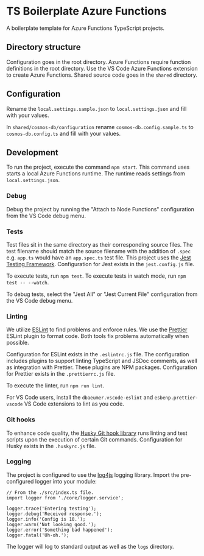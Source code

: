# TS Boilerplate Azure Functions

A boilerplate template for Azure Functions TypeScript projects.

## Directory structure

Configuration goes in the root directory.
Azure Functions require function definitions in the root directory. Use the
VS Code Azure Functions extension to create Azure Functions.
Shared source code goes in the `shared` directory.

## Configuration

Rename the `local.settings.sample.json` to `local.settings.json` and fill with
your values.

In `shared/cosmos-db/configuration` rename `cosmos-db.config.sample.ts` to
`cosmos-db.config.ts` and fill with your values.

## Development

To run the project, execute the command `npm start`. This command uses starts a
local Azure Functions runtime. The runtime reads settings from
`local.settings.json`.

### Debug

Debug the project by running the "Attach to Node Functions" configuration from
the VS Code debug menu.

### Tests

Test files sit in the same directory as their corresponding source files. The
test filename should match the source filename with the addition of `.spec` e.g.
`app.ts` would have an `app.spec.ts` test file. This project uses the
[Jest Testing Framework](https://jestjs.io/). Configuration for Jest exists
in the `jest.config.js` file.

To execute tests, run `npm test`. To execute tests in watch mode, run
`npm test -- --watch`.

To debug tests, select the "Jest All" or "Jest Current File" configuration from
the VS Code debug menu.

### Linting

We utilize [ESLint](https://eslint.org/) to find problems and enforce rules. We
use the [Prettier](https://prettier.io/) ESLint plugin to format code. Both tools
fix problems automatically when possible.

Configuration for ESLint exists in the `.eslintrc.js` file. The configuration
includes plugins to support linting TypeScript and JSDoc comments, as well as
integration with Prettier. These plugins are NPM packages.
Configuration for Prettier exists in the `.prettierrc.js` file.

To execute the linter, run `npm run lint`.

For VS Code users, install the `dbaeumer.vscode-eslint` and
`esbenp.prettier-vscode` VS Code extensions to lint as you code.

### Git hooks

To enhance code quality, the [Husky Git hook library](https://github.com/typicode/husky)
runs linting and test scripts upon the execution of certain Git commands.
Configuration for Husky exists in the `.huskyrc.js` file.

### Logging

The project is configured to use the
[log4js](https://github.com/log4js-node/log4js-node) logging library. Import
the pre-configured logger into your module:

```
// From the ./src/index.ts file.
import logger from './core/logger.service';

logger.trace('Entering testing');
logger.debug('Received response.');
logger.info('Config is 10.');
logger.warn('Not looking good.');
logger.error('Something bad happened');
logger.fatal('Uh-oh.');
```

The logger will log to standard output as well as the `logs` directory.

